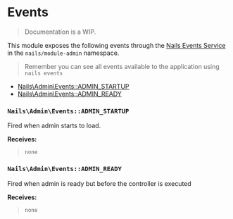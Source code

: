 # Events
> Documentation is a WIP.


This module exposes the following events through the [Nails Events Service](https://github.com/nails/common/blob/master/docs/intro/events.md) in the `nails/module-admin` namespace.

> Remember you can see all events available to the application using `nails events`



- [Nails\Admin\Events::ADMIN_STARTUP](#admin-startup)
- [Nails\Admin\Events::ADMIN_READY](#admin-ready)



<a name="admin-startup"></a>
### `Nails\Admin\Events::ADMIN_STARTUP`

Fired when admin starts to load.

**Receives:**

> ```
> none
> ```


<a name="admin-ready"></a>
### `Nails\Admin\Events::ADMIN_READY`

Fired when admin is ready but before the controller is executed

**Receives:**

> ```
> none
> ```
